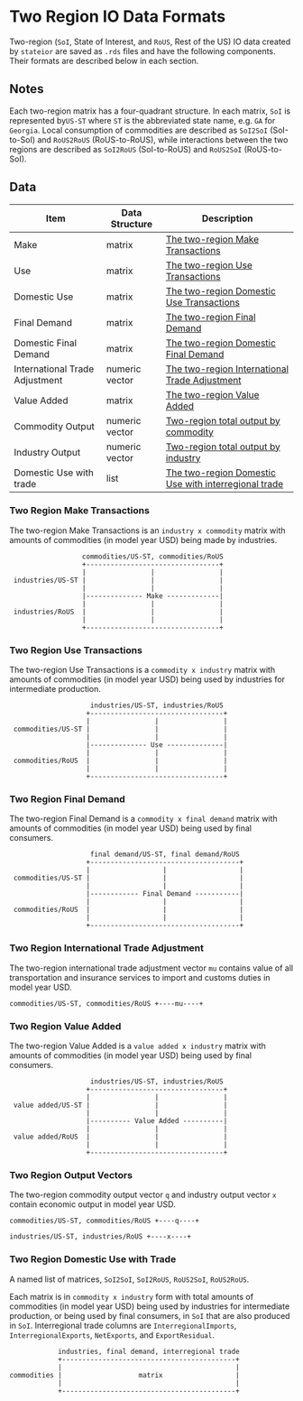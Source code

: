 # Two Region IO Data Formats

Two-region (`SoI`, State of Interest, and `RoUS`, Rest of the US) IO data created by `stateior` are saved as `.rds` files and have the following components. Their formats are described below in each section.

## Notes

Each two-region matrix has a four-quadrant structure. In each matrix, `SoI` is represented by`US-ST` where `ST` is the abbreviated state name, e.g. `GA` for `Georgia`. Local consumption of commodities are described as `SoI2SoI` (SoI-to-SoI) and `RoUS2RoUS` (RoUS-to-RoUS), while interactions between the two regions are described as `SoI2RoUS` (SoI-to-RoUS) and `RoUS2SoI` (RoUS-to-SoI).

## Data

| Item                           | Data Structure | Description |
| ------------------------------ | -------------- | ----------- |
| Make                           | matrix         | [The two-region Make Transactions](#Two-Region-Make-Transactions) |
| Use                            | matrix         | [The two-region Use Transactions](#Two-Region-Use-Transactions) |
| Domestic Use                   | matrix         | [The two-region Domestic Use Transactions](#Two-Region-Use-Transactions) |
| Final Demand                   | matrix         | [The two-region Final Demand](#Two-Region-Final-Demand) |
| Domestic Final Demand          | matrix         | [The two-region Domestic Final Demand](#Two-Region-Final-Demand) |
| International Trade Adjustment | numeric vector | [The two-region International Trade Adjustment](#Two-Region-International-Trade-Adjustment) |
| Value Added                    | matrix         | [The two-region Value Added](#Two-Region-Value-Added) |
| Commodity Output               | numeric vector | [Two-region total output by commodity](#Two-Region-Output-Vectors) |
| Industry Output                | numeric vector | [Two-region total output by industry](#Two-Region-Output-Vectors) |
| Domestic Use with trade        | list           | [The two-region Domestic Use with interregional trade](#Two-Region-Domestic-Use-with-Trade) |

### Two Region Make Transactions
The two-region Make Transactions is an `industry x commodity` matrix with amounts of commodities (in model year USD) being made by industries.
```
                  commodities/US-ST, commodities/RoUS
                  +---------------------------------+
                  |                |                |
 industries/US-ST |                |                |
                  |                |                |
                  |-------------- Make -------------|
                  |                |                |
 industries/RoUS  |                |                |
                  |                |                |
                  +---------------------------------+
```

### Two Region Use Transactions
The two-region Use Transactions is a `commodity x industry` matrix with amounts of commodities (in model year USD) being used by industries for intermediate production.
```
                    industries/US-ST, industries/RoUS
                   +---------------------------------+
                   |                |                |
 commodities/US-ST |                |                |
                   |                |                |
                   |-------------- Use --------------|
                   |                |                |
 commodities/RoUS  |                |                |
                   |                |                |
                   +---------------------------------+
```

### Two Region Final Demand
The two-region Final Demand is a `commodity x final demand` matrix with amounts of commodities (in model year USD) being used by final consumers.
```
                    final demand/US-ST, final demand/RoUS
                   +-------------------------------------+
                   |                  |                  |
 commodities/US-ST |                  |                  |
                   |                  |                  |
                   |------------ Final Demand -----------|
                   |                  |                  |
 commodities/RoUS  |                  |                  |
                   |                  |                  |
                   +-------------------------------------+
```

### Two Region International Trade Adjustment
The two-region international trade adjustment vector `mu` contains value of all transportation and insurance services to import and customs duties in model year USD. 
```
commodities/US-ST, commodities/RoUS +----mu----+
```

### Two Region Value Added
The two-region Value Added is a `value added x industry` matrix with amounts of commodities (in model year USD) being used by final consumers.
```
                    industries/US-ST, industries/RoUS
                   +---------------------------------+
                   |                |                |
 value added/US-ST |                |                |
                   |                |                |
                   |---------- Value Added ----------|
                   |                |                |
 value added/RoUS  |                |                |
                   |                |                |
                   +---------------------------------+
```

### Two Region Output Vectors
The two-region commodity output vector `q` and industry output vector `x` contain economic output in model year USD. 

```
commodities/US-ST, commodities/RoUS +----q----+

industries/US-ST, industries/RoUS +----x----+
```

### Two Region Domestic Use with Trade
A named list of matrices, `SoI2SoI`, `SoI2RoUS`, `RoUS2SoI`, `RoUS2RoUS`.

Each matrix is in `commodity x industry` form with total amounts of commodities (in model year USD) being used by industries for intermediate production, or being used by final consumers, in `SoI` that are also produced in `SoI`. Interregional trade columns are `InterregionalImports`, `InterregionalExports`, `NetExports`, and `ExportResidual`.
```
            industries, final demand, interregional trade
            +-------------------------------------------+
            |                                           |
commodities |                   matrix                  |
            |                                           |
            +-------------------------------------------+
```

